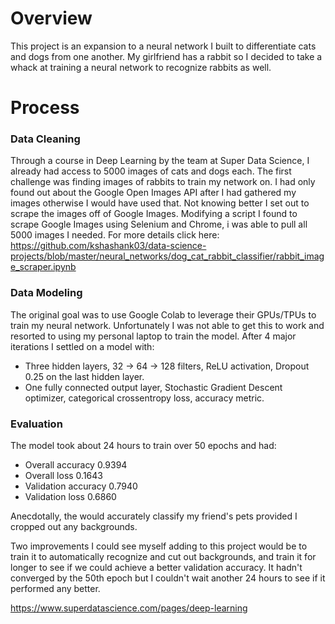 # Overview
This project is an expansion to a neural network I built to differentiate cats and dogs from one another. My girlfriend has a rabbit so I decided to take a whack at training a neural network to recognize rabbits as well. 

# Process

### Data Cleaning
Through a course in Deep Learning by the team at Super Data Science, I already had access to 5000 images of cats and dogs each. The first challenge was finding images of rabbits to train my network on. I had only found out about the Google Open Images API after I had gathered my images otherwise I would have used that. Not knowing better I set out to scrape the images off of Google Images. Modifying a script I found to scrape Google Images using Selenium and Chrome, i was able to pull all 5000 images I needed. For more details click here: https://github.com/kshashank03/data-science-projects/blob/master/neural_networks/dog_cat_rabbit_classifier/rabbit_image_scraper.ipynb 

### Data Modeling
The original goal was to use Google Colab to leverage their GPUs/TPUs to train my neural network. Unfortunately I was not able to get this to work and resorted to using my personal laptop to train the model. After 4 major iterations I settled on a model with: 
* Three hidden layers, 32 -> 64 -> 128 filters, ReLU activation, Dropout 0.25 on the last hidden layer. 
* One fully connected output layer, Stochastic Gradient Descent optimizer, categorical crossentropy loss, accuracy metric.

### Evaluation
The model took about 24 hours to train over 50 epochs and had:
* Overall accuracy 0.9394
* Overall loss 0.1643
* Validation accuracy 0.7940
* Validation loss 0.6860

Anecdotally, the would accurately classify my friend's pets provided I cropped out any backgrounds. 

Two improvements I could see myself adding to this project would be to train it to automatically recognize and cut out backgrounds, and train it for longer to see if we could achieve a better validation accuracy. It hadn't converged by the 50th epoch but I couldn't wait another 24 hours to see if it performed any better. 


https://www.superdatascience.com/pages/deep-learning
